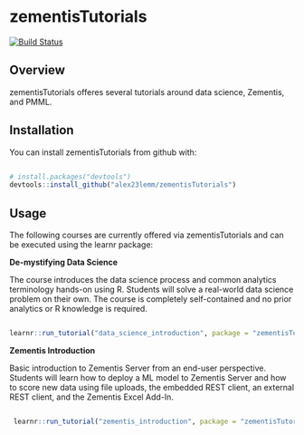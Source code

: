<!-- README.md is generated from README.Rmd. Please edit that file -->
zementisTutorials
=================

[![Build Status](https://travis-ci.org/alex23lemm/zementisTutorials.svg?branch=master)](https://travis-ci.org/alex23lemm/zementisTutorials)

Overview
--------

zementisTutorials offeres several tutorials around data science, Zementis, and PMML.

Installation
------------

You can install zementisTutorials from github with:

``` r

# install.packages("devtools")
devtools::install_github("alex23lemm/zementisTutorials")
```

Usage
-----

The following courses are currently offered via zementisTutorials and can be executed using the learnr package:

**De-mystifying Data Science**

The course introduces the data science process and common analytics terminology hands-on using R. Students will solve a real-world data science problem on their own. The course is completely self-contained and no prior analytics or R knowledge is required.

``` r

learnr::run_tutorial("data_science_introduction", package = "zementisTutorials")
```

**Zementis Introduction**

Basic introduction to Zementis Server from an end-user perspective. Students will learn how to deploy a ML model to Zementis Server and how to score new data using file uploads, the embedded REST client, an external REST client, and the Zementis Excel Add-In.

``` r

 learnr::run_tutorial("zementis_introduction", package = "zementisTutorials")
```
